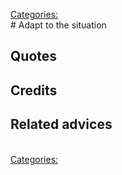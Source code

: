[Categories:](../Categories/index.md)<br># Adapt to the situation

## Quotes

## Credits

## Related advices

<br>[Categories:](../Categories/index.md)